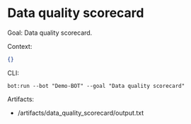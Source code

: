 # Data quality scorecard

Goal: Data quality scorecard.

Context:
```json
{}
```

CLI:
```
bot:run --bot "Demo-BOT" --goal "Data quality scorecard"
```

Artifacts:
- /artifacts/data_quality_scorecard/output.txt
